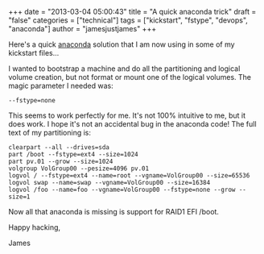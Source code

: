 +++
date = "2013-03-04 05:00:43"
title = "A quick anaconda trick"
draft = "false"
categories = ["technical"]
tags = ["kickstart", "fstype", "devops", "anaconda"]
author = "jamesjustjames"
+++

Here's a quick <a href="https://fedoraproject.org/wiki/Anaconda/Kickstart">anaconda</a> solution that I am now using in some of my kickstart files...

I wanted to bootstrap a machine and do all the partitioning and logical volume creation, but not format or mount one of the logical volumes. The magic parameter I needed was:
```
--fstype=none
```
This seems to work perfectly for me. It's not 100% intuitive to me, but it does work. I hope it's not an accidental bug in the anaconda code! The full text of my partitioning is:
```
clearpart --all --drives=sda
part /boot --fstype=ext4 --size=1024
part pv.01 --grow --size=1024
volgroup VolGroup00 --pesize=4096 pv.01
logvol / --fstype=ext4 --name=root --vgname=VolGroup00 --size=65536
logvol swap --name=swap --vgname=VolGroup00 --size=16384
logvol /foo --name=foo --vgname=VolGroup00 --fstype=none --grow --size=1
```
Now all that anaconda is missing is support for RAID1 EFI /boot.

Happy hacking,

James


